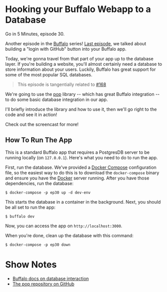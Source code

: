 # Hooking your Buffalo Webapp to a Database

Go in 5 Minutes, episode 30.

Another episode in the [Buffalo](https://gobuffalo.io) series! [Last episode](https://gifm.dev/screencast/episode_29_buffalo_login_with_github_using_goth/), we talked about building a "login with GitHub" button into your Buffalo app.

Today, we're gonna travel from that part of your app up to the database layer. If you're building a website, you'll almost certainly need a database to store information about your users. Luckily, Buffalo has great support for some of the most popular SQL databases.

>This episode is tangentially related to [#168](https://github.com/arschles/go-in-5-minutes/issues/168)

We're going to use the [pop](https://github.com/gobuffalo/pop) library -- which has great Buffalo integration -- to do some basic database integration in our app.

I'll briefly introduce the library and how to use it, then we'll go right to the code and see it in action!

Check out the screencast for more!

## How To Run The App

This is a standard Buffalo app that requires a PostgresDB server to be running locally (on `127.0.0.1`). Here's what you need to do to run the app.

First, run the database. We've provided a [Docker Compose](https://docs.docker.com/compose/) configuration file, so the easiest way to do this is to download the `docker-compose` binary and ensure you have the [Docker](https://docs.docker.com/install/) server running. After you have those dependencies, run the database:

```console
$ docker-compose -p ep30 up -d dev-env
```

This starts the database in a container in the background. Next, you should be all set to run the app:

```console
$ buffalo dev
```

Now, you can access the app on `http://localhost:3000`.

When you're done, clean up the database with this command:

```console
$ docker-compose -p ep30 down
```

# Show Notes

- [Buffalo docs on database interaction](https://gobuffalo.io/en/docs/db/getting-started/)
- [The pop repository on GitHub](https://github.com/gobuffalo/pop)
